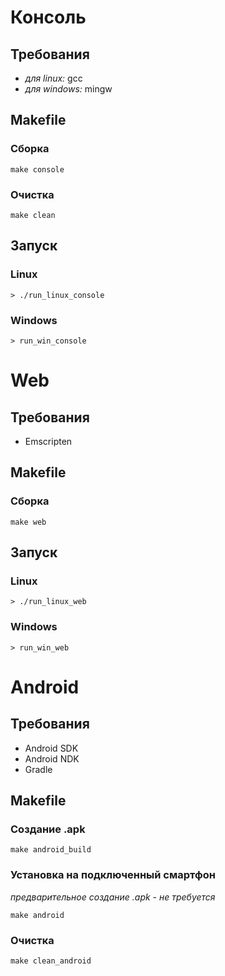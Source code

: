 # Консоль

## Требования
- _для linux:_ gcc
- _для windows:_ mingw

## Makefile

### Сборка
`make console`

### Очистка
`make clean`

## Запуск

### Linux
`> ./run_linux_console`

### Windows
`> run_win_console`

# Web

## Требования
- Emscripten

## Makefile

### Сборка
`make web`

## Запуск

### Linux
`> ./run_linux_web`

### Windows
`> run_win_web`

# Android

## Требования
- Android SDK
- Android NDK
- Gradle

## Makefile

### Создание .apk
`make android_build`

### Установка на подключенный смартфон
_предварительное создание .apk - не требуется_

`make android`

### Очистка
`make clean_android`